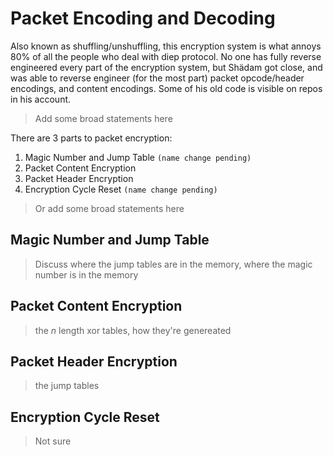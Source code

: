 # Packet Encoding and Decoding

Also known as shuffling/unshuffling, this encryption system is what annoys 80% of all the people who deal with diep protocol. No one has fully reverse engineered every part of the encryption system, but Shädam got close, and was able to reverse engineer (for the most part) packet opcode/header encodings, and content encodings. Some of his old code is visible on repos in his account.

> Add some broad statements here

There are 3 parts to packet encryption:
1. Magic Number and Jump Table `(name change pending)`
2. Packet Content Encryption
3. Packet Header Encryption
4. Encryption Cycle Reset `(name change pending)`

> Or add some broad statements here

## Magic Number and Jump Table

> Discuss where the jump tables are in the memory, where the magic number is in the memory

## Packet Content Encryption

> the *n* length xor tables, how they're genereated

## Packet Header Encryption

> the jump tables

## Encryption Cycle Reset

> Not sure
